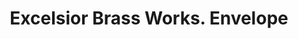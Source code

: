 ---
doi: 10.7916/D83X9JT2
date_other: '1893'
date_other_textual: '1893'
form: printed ephemera
genre:
- Envelopes
name:
- Excelsior Brass Works
object_in_context_url: https://biggert.cul.columbia.edu/items/view/ave_biggert_01754
subject_hierarchical_geographic:
- Dubuque, Iowa, United States
subject_name:
- Excelsior Brass Works
title: Excelsior Brass Works. Envelope
sort_title: Excelsior Brass Works. Envelope
call_number: ave_biggert_01754
coordinates:
- 42.504321,-90.686865
pid: ave_biggert_01754
identifiers: ave_biggert_01754
thumbnail: false
permalink: /biggert/ave_biggert_01754/
layout: iiif-image-page
---